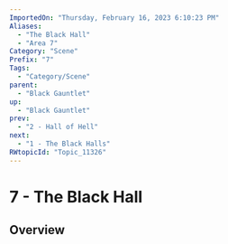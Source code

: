 ```yaml
---
ImportedOn: "Thursday, February 16, 2023 6:10:23 PM"
Aliases:
  - "The Black Hall"
  - "Area 7"
Category: "Scene"
Prefix: "7"
Tags:
  - "Category/Scene"
parent:
  - "Black Gauntlet"
up:
  - "Black Gauntlet"
prev:
  - "2 - Hall of Hell"
next:
  - "1 - The Black Halls"
RWtopicId: "Topic_11326"
---
```

# 7 - The Black Hall
## Overview
